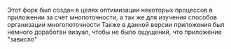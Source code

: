 Этот форк был создан в целях оптимизации некоторых процессов в приложении за счет мнопоточности, а так же для изучения способов организации многопоточности
Также в данной версии приложения был немного доработан визуал, чтобы не было ощущений, что приложение "зависло"

